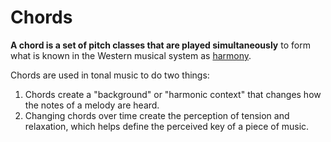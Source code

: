 # Chords

**A chord is a set of pitch classes that are played simultaneously** to form what is known in the Western musical system as [harmony](https://en.wikipedia.org/wiki/Harmony).

Chords are used in tonal music to do two things:

1. Chords create a "background" or "harmonic context" that changes how the notes of a melody are heard.
2. Changing chords over time create the perception of tension and relaxation, which helps define the perceived key of a piece of music.

